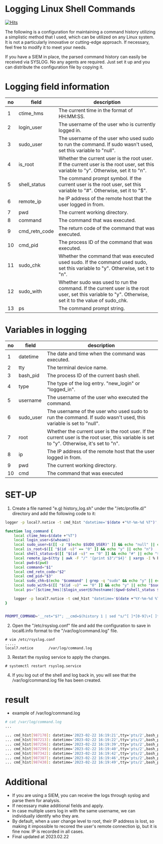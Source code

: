 # Logging Linux Shell Commands
[![Hits](https://hits.seeyoufarm.com/api/count/incr/badge.svg?url=https%3A%2F%2Fgithub.com%2Fpassword123456%2Flogging_linux_shell_command&count_bg=%2379C83D&title_bg=%23555555&icon=&icon_color=%23E7E7E7&title=hits&edge_flat=false)](https://hits.seeyoufarm.com)

The following is a configuration for maintaining a command history utilizing a simplistic method that I used, which can be utilized on any Linux system. 
It is not a particularly innovative or cutting-edge approach. If necessary, feel free to modify it to meet your needs. 

If you have a SIEM in place, the parsed command history can easily be received via SYSLOG.
No any agents are required. Just set it up and you can distribute the configuration file by copying it.

# Logging field information

no | field | description
----- | ----- | ----- 
1 | ctime_hms | The current time in the format of HH:MM:SS.
2 | login_user | The username of the user who is currently logged in.
3 | sudo_user | The username of the user who used sudo to run the command. If sudo wasn't used, set this variable to "null".
4 | is_root | Whether the current user is the root user. If the current user is the root user, set this variable to "y". Otherwise, set it to "n".
5 | shell_status | The command prompt symbol. If the current user is the root user, set this variable to "#". Otherwise, set it to "$".
6 | remote_ip | he IP address of the remote host that the user logged in from.
7 | pwd | The current working directory.
8 | command | The command that was executed.
9 | cmd_retn_code | The return code of the command that was executed.
10 | cmd_pid | The process ID of the command that was executed.
11 | sudo_chk | Whether the command that was executed used sudo. If the command used sudo, set this variable to "y". Otherwise, set it to "n".
12 | sudo_with | Whether sudo was used to run the command. If the current user is the root user, set this variable to "y". Otherwise, set it to the value of sudo_chk.
13 | ps | The command prompt string.

# Variables in logging

no | field | description
----- | ----- | ----- 
1 | datetime | The date and time when the command was executed.
2 | tty | The terminal device name.
3 | bash_pid | The process ID of the current bash shell.
4 | type | The type of the log entry. "new_login" or "logged_in".
5 | username | The username of the user who executed the command.
6 | sudo_user | The username of the user who used sudo to run the command. If sudo wasn't used, this variable is set to "null".
7 | root | Whether the current user is the root user. If the current user is the root user, this variable is set to "y". Otherwise, it's set to "n".
8 | ip | The IP address of the remote host that the user logged in from.
9 | pwd | The current working directory.
10 | cmd | The command that was executed

# SET-UP

1. Create a file named "e.g) history_log.sh" under the "/etc/profile.d/" directory and add the following code to it:
```bash
logger -p local7.notice -t cmd_h1st "datetime='$(date +"%Y-%m-%d %T")',tty='$(tty | cut -d '/' -f 3-4)',bash_pid='$$',type='new_login',username='$LOGNAME',message='$LOGNAME logged at $(date +"%Y-%m-%d %T") from $(tty | awk -F "/" '{print $3"/"$4}' | xargs -I % bash -c 'w | grep -i %' | awk '{print $3}')'"

function log_command {
    local ctime_hms=$(date +"%T")
    local login_user=$(whoami)
    local sudo_user=$([[ -z "$(echo $SUDO_USER)" ]] && echo "null" || echo "$SUDO_USER")
    local is_root=$([[ "$(id -u)" == "0" ]] && echo "y" || echo "n")
    local shell_status=$([[ "$(id -u)" == "0" ]] && echo "#" || echo "$")
    local remote_ip=$(tty | awk -F "/" '{print $3"/"$4}' | xargs -I % bash -c 'w | grep -i %' | awk '{print $3}')
    local pwd=$(pwd)
    local command="$1"
    local cmd_retn_code="$2"
    local cmd_pid="$3"
    local sudo_chk=$(echo "$command" | grep -q "sudo" && echo "y" || echo "n")
    local sudo_with=$([[ "$(id -u)" == "0" ]] && echo "y" || echo "$sudo_chk")
    local ps="[$ctime_hms][$login_user@$(hostname)]$pwd~$shell_status $command"

    logger -p local7.notice -t cmd_h1st "datetime='$(date +"%Y-%m-%d %T")',tty='$(tty | cut -d '/' -f 3-4)',bash_pid='$$',type='logged_in',username='$login_user',sudo_user='$sudo_user',root='$is_root',ip='$remote_ip',pwd='$pwd',cmd='$command',cmd_ret_code='$cmd_retn_code',cmd_pid='$cmd_pid',cmd_with_sudo='$sudo_with',ps='$ps'"
}


PROMPT_COMMAND='__ret="$?"; __cmd=$(history 1 | sed "s/^[ ]*[0-9]\+[ ]*//g"); __ppid=$(echo $$); __cpid=$(ps -o ppid= -o pid= | awk "\$1==${__ppid} {print \$2}"); log_command "${__cmd}" "${__ret}" "${__cpid}"'

```

2. Open the "/etc/rsyslog.conf" file and add the configuration to save in local6.info format to the "/var/log/command.log" file.
```
# vim /etc/rsyslog.conf
.....
local7.notice       /var/log/command.log
```

3. Restart the rsyslog service to apply the changes.
```
# systemctl restart rsyslog.service
```

4. If you log out of the shell and log back in, you will see that the /var/log/command.log file has been created.

# result
- example of /var/log/command.log

```bash
# cat /var/log/command.log
...

... cmd_h1st[987170]: datetime='2023-02-22 16:19:21',tty='pts/2',bash_pid='983421',type='logged_in',username='user1',sudo_user='null',root='n',ip='192.168.100.1',pwd='/home/user1',cmd='ps -ef',cmd_ret_code='0',cmd_pid='987133',cmd_with_sudo='n',ps='[16:19:21][user1@testwork9]/home/user1~$ ps -ef'
... cmd_h1st[987213]: datetime='2023-02-22 16:19:22',tty='pts/2',bash_pid='983421',type='logged_in',username='user1',sudo_user='null',root='n',ip='192.168.100.1',pwd='/home/user1',cmd='ls -al',cmd_ret_code='0',cmd_pid='987176',cmd_with_sudo='n',ps='[16:19:22][user1@testwork9]/home/user1~$ ls -al'
... cmd_h1st[987256]: datetime='2023-02-22 16:19:39',tty='pts/2',bash_pid='983421',type='logged_in',username='user1',sudo_user='null',root='n',ip='192.168.100.1',pwd='/home/user1',cmd='ls -al',cmd_ret_code='0',cmd_pid='987219',cmd_with_sudo='n',ps='[16:19:38][user1@testwork9]/home/user1~$ ls -al'
... cmd_h1st[987299]: datetime='2023-02-22 16:19:40',tty='pts/2',bash_pid='983421',type='logged_in',username='user1',sudo_user='null',root='n',ip='192.168.100.1',pwd='/home/user1',cmd='w',cmd_ret_code='0',cmd_pid='987262',cmd_with_sudo='n',ps='[16:19:40][user1@testwork9]/home/user1~$ w'
... cmd_h1st[987342]: datetime='2023-02-22 16:19:42',tty='pts/2',bash_pid='983421',type='logged_in',username='user1',sudo_user='null',root='n',ip='192.168.100.1',pwd='/home/user1',cmd='ps',cmd_ret_code='0',cmd_pid='987305',cmd_with_sudo='n',ps='[16:19:42][user1@testwork9]/home/user1~$ ps'
... cmd_h1st[987387]: datetime='2023-02-22 16:19:46',tty='pts/2',bash_pid='983421',type='logged_in',username='user1',sudo_user='null',root='n',ip='192.168.100.1',pwd='/home/user1',cmd='cat /etc/shadow',cmd_ret_code='1',cmd_pid='987350',cmd_with_sudo='n',ps='[16:19:46][user1@testwork9]/home/user1~$ cat /etc/shadow'
... cmd_h1st[987430]: datetime='2023-02-22 16:19:49',tty='pts/2',bash_pid='983421',type='logged_in',username='user1',sudo_user='null',root='n',ip='192.168.100.1',pwd='/home/user1',cmd='abcdefg',cmd_ret_code='127',cmd_pid='987393',cmd_with_sudo='n',ps='[16:19:49][user1@testwork9]/home/user1~$ abcdefg'

```

# Additional
- If you are using a SIEM, you can receive the logs through syslog and parse them for analysis.
- If necessary make additional fields and apply.
- In case multiple users log in with the same username, we can individually identify who they are.
- By default, when a user change level to root, their  IP address is lost, so making it impossible to recored the user's remote connection ip, but it is fine now. IP is recorded in all cases.
- Final updated at 2023.02.22
